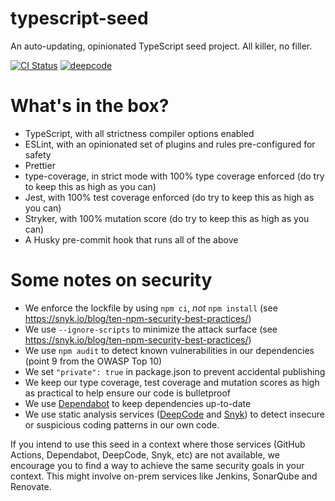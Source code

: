 typescript-seed
===============

An auto-updating, opinionated TypeScript seed project. All killer, no filler.

[![CI Status](https://github.com/agiledigital-labs/typescript-seed/actions/workflows/node.js.yml/badge.svg)](https://github.com/agiledigital-labs/typescript-seed/actions/workflows/node.js.yml)
[![deepcode](https://www.deepcode.ai/api/gh/badge?key=eyJhbGciOiJIUzI1NiIsInR5cCI6IkpXVCJ9.eyJwbGF0Zm9ybTEiOiJnaCIsIm93bmVyMSI6ImFnaWxlZGlnaXRhbC1sYWJzIiwicmVwbzEiOiJ0eXBlc2NyaXB0LXNlZWQiLCJpbmNsdWRlTGludCI6ZmFsc2UsImF1dGhvcklkIjoyODg0MiwiaWF0IjoxNjI1NzA3MzE1fQ.uoVhd5ExHwJ0csEsoNNJy3k7X_-rdwcdO8y7AB1UGvQ)](https://www.deepcode.ai/app/gh/agiledigital-labs/typescript-seed/_/dashboard?utm_content=gh%2Fagiledigital-labs%2Ftypescript-seed)

What's in the box?
==================

* TypeScript, with all strictness compiler options enabled
* ESLint, with an opinionated set of plugins and rules pre-configured for safety
* Prettier
* type-coverage, in strict mode with 100% type coverage enforced (do try to keep this as high as you can)
* Jest, with 100% test coverage enforced (do try to keep this as high as you can)
* Stryker, with 100% mutation score (do try to keep this as high as you can)
* A Husky pre-commit hook that runs all of the above

Some notes on security
======================

* We enforce the lockfile by using `npm ci`, _not_ `npm install` (see https://snyk.io/blog/ten-npm-security-best-practices/)
* We use `--ignore-scripts` to minimize the attack surface (see https://snyk.io/blog/ten-npm-security-best-practices/)
* We use `npm audit` to detect known vulnerabilities in our dependencies (point 9 from the OWASP Top 10)
* We set `"private": true` in package.json to prevent accidental publishing
* We keep our type coverage, test coverage and mutation scores as high as practical to help ensure our code is bulletproof
* We use [Dependabot](https://docs.github.com/en/code-security/supply-chain-security/managing-vulnerabilities-in-your-projects-dependencies/configuring-dependabot-security-updates) to keep dependencies up-to-date
* We use static analysis services ([DeepCode](https://www.deepcode.ai/) and [Snyk](https://app.snyk.io)) to detect insecure or suspicious coding patterns in our own code.

If you intend to use this seed in a context where those services (GitHub Actions, Dependabot, DeepCode, Snyk, etc) are not available, we encourage you to find a way to achieve the same security goals in your context. This might involve on-prem services like Jenkins, SonarQube and Renovate.
